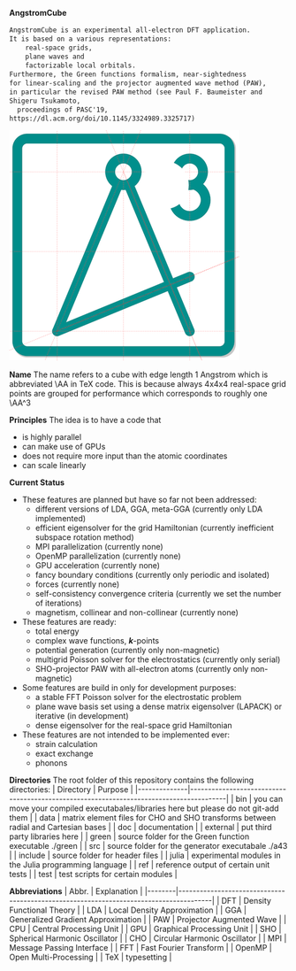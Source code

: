 **AngstromCube**

    AngstromCube is an experimental all-electron DFT application.
    It is based on a various representations:
        real-space grids,
        plane waves and
        factorizable local orbitals.
    Furthermore, the Green functions formalism, near-sightedness
    for linear-scaling and the projector augmented wave method (PAW), 
    in particular the revised PAW method (see Paul F. Baumeister and Shigeru Tsukamoto,
      proceedings of PASC'19, https://dl.acm.org/doi/10.1145/3324989.3325717)

![A4cube logo](doc/fig/a43_logo_bold.png)

**Name**
The name refers to a cube with edge length 1 Angstrom
which is abbreviated \AA in TeX code.
This is because always 4x4x4 real-space grid points are grouped
for performance which corresponds to roughly one \AA^3

**Principles**
The idea is to have a code that 
- is highly parallel
- can make use of GPUs
- does not require more input than the atomic coordinates
- can scale linearly

**Current Status**
- These features are planned but have so far not been addressed:
    - different versions of LDA, GGA, meta-GGA (currently only LDA implemented)
    - efficient eigensolver for the grid Hamiltonian (currently inefficient subspace rotation method)
    - MPI parallelization (currently none)
    - OpenMP parallelization (currently none)
    - GPU acceleration (currently none)
    - fancy boundary conditions (currently only periodic and isolated)
    - forces (currently none)
    - self-consistency convergence criteria (currently we set the number of iterations)
    - magnetism, collinear and non-collinear (currently none)
- These features are ready:
    - total energy
    - complex wave functions, ***k***-points
    - potential generation (currently only non-magnetic)
    - multigrid Poisson solver for the electrostatics (currently only serial)
    - SHO-projector PAW with all-electron atoms (currently only non-magnetic)
- Some features are build in only for development purposes:
    - a stable FFT Poisson solver for the electrostatic problem
    - plane wave basis set using a dense matrix eigensolver (LAPACK) or iterative (in development)
    - dense eigensolver for the real-space grid Hamiltonian
- These features are not intended to be implemented ever:
    - strain calculation
    - exact exchange
    - phonons

**Directories**
The root folder of this repository contains the following directories:
| Directory    | Purpose                                                                                |
|--------------|----------------------------------------------------------------------------------------|
| bin          | you can move your compiled executabales/libraries here but please do not git-add them  |
| data         | matrix element files for CHO and SHO transforms between radial and Cartesian bases     |
| doc          | documentation                                                                          |
| external     | put third party libraries here                                                         |
| green        | source folder for the Green function executable ./green                                |
| src          | source folder for the generator executabale ./a43                                      |
| include      | source folder for header files                                                         |
| julia        | experimental modules in the Julia programming language                                 |
| ref          | reference output of certain unit tests                                                 |
| test         | test scripts for certain modules                                                       |

**Abbreviations**
| Abbr.  | Explanation                                                                           |
|--------|---------------------------------------------------------------------------------------|
| DFT    | Density Functional Theory                                                             |
| LDA    | Local Density Approximation                                                           |
| GGA    | Generalized Gradient Approximation                                                    |
| PAW    | Projector Augmented Wave                                                              |
| CPU    | Central Processing Unit                                                               |
| GPU    | Graphical Processing Unit                                                             |
| SHO    | Spherical Harmonic Oscillator                                                         |
| CHO    | Circular Harmonic Oscillator                                                          |
| MPI    | Message Passing Interface                                                             |
| FFT    | Fast Fourier Transform                                                                |
| OpenMP | Open Multi-Processing                                                                 |
| TeX    | typesetting                                                                           |

